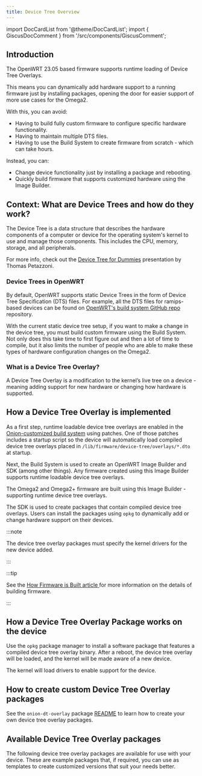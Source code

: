 ```yaml
---
title: Device Tree Overview
---
```


import DocCardList from '@theme/DocCardList';
import { GiscusDocComment } from '/src/components/GiscusComment';

## Introduction

The OpenWRT 23.05 based firmware supports runtime loading of Device Tree Overlays. <!-- TODO: update with OPENWRT_VERSION variable -->

This means you can dynamically add hardware support to a running firmware just by installing packages, opening the door for easier support of more use cases for the Omega2.

With this, you can avoid:

- Having to build fully custom firmware to configure specific hardware functionality.
- Having to maintain multiple DTS files.
- Having to use the Build System to create firmware from scratch - which can take hours.

Instead, you can:

- Change device functionality just by installing a package and rebooting.
- Quickly build firmware that supports customized hardware using the Image Builder.

## Context: What are Device Trees and how do they work?

The Device Tree is a data structure that describes the hardware components of a computer or device for the operating system's kernel to use and manage those components. This includes the CPU, memory, storage, and all peripherals.

For more info, check out the [Device Tree for Dummies](https://elinux.org/images/f/f9/Petazzoni-device-tree-dummies_0.pdf) presentation by Thomas Petazzoni.

### Device Trees in OpenWRT

By default, OpenWRT supports static Device Trees in the form of Device Tree Specification (DTS) files. For example, all the DTS files for ramips-based devices can be found on [OpenWRT's build system GitHub repo](https://github.com/openwrt/openwrt/tree/main/target/linux/ramips/dts) repository.

With the current static device tree setup, if you want to make a change in the device tree, you must build custom firmware using the Build System. Not only does this take time to first figure out and then a lot of time to compile, but it also limits the number of people who are able to make these types of hardware configuration changes on the Omega2.

### What is a Device Tree Overlay?

A Device Tree Overlay is a modification to the kernel’s live tree on a device - meaning adding support for new hardware or changing how hardware is supported.

## How a Device Tree Overlay is implemented

As a first step, runtime loadable device tree overlays are enabled in the [Onion-customized build system](https://github.com/OnionIoT/openwrt-buildsystem-wrapper) using patches. One of those patches includes a startup script so the device will automatically load compiled device tree overlays placed in `/lib/firmware/device-tree/overlays/*.dto` at startup.

Next, the Build System is used to create an OpenWRT Image Builder and SDK (among other things). Any firmware created using this Image Builder supports runtime loadable device tree overlays.

The Omega2 and Omega2+ firmware are built using this Image Builder - supporting runtime device tree overlays.

The SDK is used to create packages that contain compiled device tree overlays. Users can install the packages using `opkg` to dynamically add or change hardware support on their devices.

:::note

The device tree overlay packages must specify the kernel drivers for the new device added.

:::

:::tip

See the [How Firmware is Built article](https://documentation.onioniot.com/firmware/how-to-build-firmware)[ ](https://documentation.onioniot.com/firmware/how-to-build-firmware) for more information on the details of building firmware.

:::

## How a Device Tree Overlay Package works on the device

Use the `opkg` package manager to install a software package that features a compiled device tree overlay binary. After a reboot, the device tree overlay will be loaded, and the kernel will be made aware of a new device.

The kernel will load drivers to enable support for the device. 

## How to create custom Device Tree Overlay packages

See the `onion-dt-overlay` package [README](https://github.com/OnionIoT/OpenWRT-Packages/tree/openwrt-23.05/onion-dt-overlay#device-tree-runtime-overlay) to learn how to create your own device tree overlay packages.

<!-- TODO: update above with OPENWRT_VERSION variable -->

## Available Device Tree Overlay packages

The following device tree overlay packages are available for use with your device. These are example packages that, if required, you can use as templates to create customized versions that suit your needs better.

<DocCardList/>

<GiscusDocComment />

